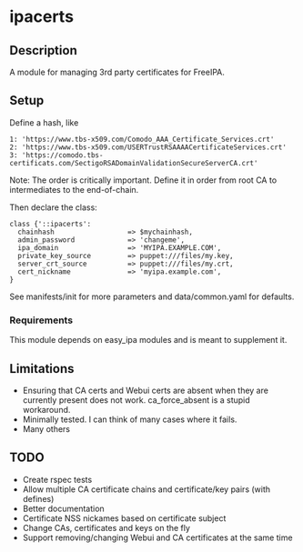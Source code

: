 # ipacerts

## Description

A module for managing 3rd party certificates for FreeIPA.

## Setup

Define a hash, like

```
1: 'https://www.tbs-x509.com/Comodo_AAA_Certificate_Services.crt'
2: 'https://www.tbs-x509.com/USERTrustRSAAAACertificateServices.crt'
3: 'https://comodo.tbs-certificats.com/SectigoRSADomainValidationSecureServerCA.crt'
```
Note: The order is critically important. Define it in order from root CA to intermediates to the end-of-chain.

Then declare the class:

```
class {'::ipacerts':
  chainhash                  => $mychainhash,
  admin_password             => 'changeme',
  ipa_domain                 => 'MYIPA.EXAMPLE.COM',
  private_key_source         => puppet:///files/my.key,
  server_crt_source          => puppet:///files/my.crt,
  cert_nickname              => 'myipa.example.com',
}
```
See manifests/init for more parameters and data/common.yaml for defaults.

### Requirements

This module depends on easy_ipa modules and is meant to supplement it.

## Limitations

* Ensuring that CA certs and Webui certs are absent when they are currently present does not work. ca_force_absent is a stupid workaround.
* Minimally tested. I can think of many cases where it fails.
* Many others

## TODO

* Create rspec tests
* Allow multiple CA certificate chains and certificate/key pairs (with defines)
* Better documentation
* Certificate NSS nickames based on certificate subject
* Change CAs, certificates and keys on the fly
* Support removing/changing Webui and CA certificates at the same time
